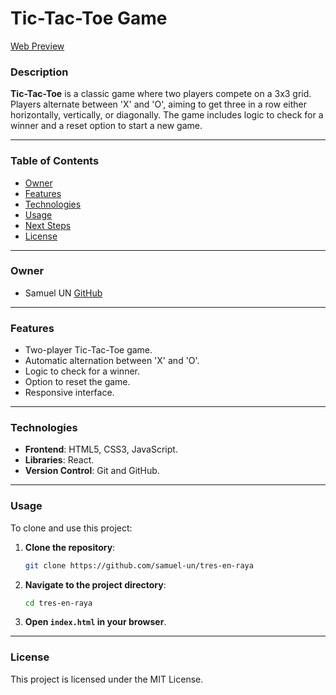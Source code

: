 # Tic-Tac-Toe Game

[Web Preview](https://your-web-link.com)

### Description

**Tic-Tac-Toe** is a classic game where two players compete on a 3x3 grid. Players alternate between 'X' and 'O', aiming to get three in a row either horizontally, vertically, or diagonally. The game includes logic to check for a winner and a reset option to start a new game.

---

### Table of Contents

-   [Owner](#owner)
-   [Features](#features)
-   [Technologies](#technologies)
-   [Usage](#usage)
-   [Next Steps](#next-steps)
-   [License](#license)

---

### Owner

-   Samuel UN [GitHub](https://github.com/samuel-un)

---

### Features

-   Two-player Tic-Tac-Toe game.
-   Automatic alternation between 'X' and 'O'.
-   Logic to check for a winner.
-   Option to reset the game.
-   Responsive interface.

---

### Technologies

-   **Frontend**: HTML5, CSS3, JavaScript.
-   **Libraries**: React.
-   **Version Control**: Git and GitHub.

---

### Usage

To clone and use this project:

1. **Clone the repository**:
   ```bash
   git clone https://github.com/samuel-un/tres-en-raya
   ```
2. **Navigate to the project directory**:
   ```bash
   cd tres-en-raya
   ```
3. **Open `index.html` in your browser**.

---

### License

This project is licensed under the MIT License.
